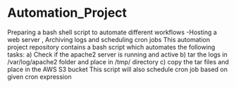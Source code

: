 # Automation_Project
Preparing a bash shell script to automate different workflows -Hosting a web server , Archiving logs and scheduling cron jobs 
This automation project repository contains a bash script which automates the following tasks: a) Check if the apache2 server is running and active b) tar the logs in /var/log/apache2 folder and place in /tmp/ directory c) copy the tar files and place in the AWS S3 bucket
This script will also schedule cron job based on given cron expression 
